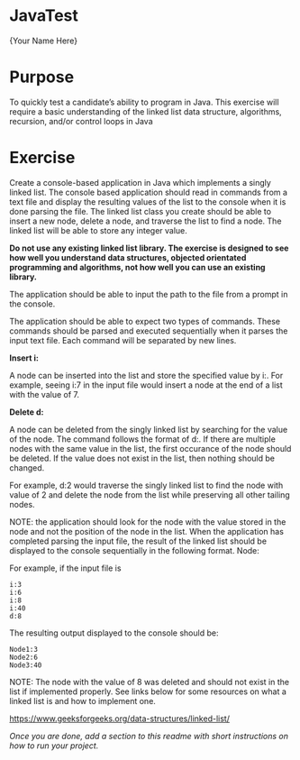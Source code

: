 # JavaTest
{Your Name Here}

# Purpose
To quickly test a candidate’s ability to program in Java. This exercise will require a basic understanding of the linked list data structure, algorithms, recursion, and/or control loops in Java
# Exercise
Create a console-based application in Java which implements a singly linked list. The console based application should read in commands from a text file and display the resulting values of the list to the console when it is done parsing the file. The linked list class you create should be able to insert a new node, delete a node, and traverse the list to find a node. The linked list will be able to store any integer value.

**Do not use any existing linked list library. The exercise is designed to see how well you understand data structures, objected orientated programming and algorithms, not how well you can use an existing library.**

The application should be able to input the path to the file from a prompt in the console. 

The application should be able to expect two types of commands. These commands should be parsed and executed sequentially when it parses the input text file. Each command will be separated by new lines.

**Insert i:<value>**

A node can be inserted into the list and store the specified value by i:<value>. For example, seeing i:7 in the input file would insert a node at the end of a list with the value of 7.

**Delete d:<value>**

A node can be deleted from the singly linked list by searching for the value of the node. The command follows the format of d:<value>. If there are multiple nodes with the same value in the list, the first occurance of the node should be deleted. If the value does not exist in the list, then nothing should be changed. 

For example, d:2 would traverse the singly linked list to find the node with value of 2 and delete the node from the list while preserving all other tailing nodes. 

NOTE: the application should look for the node with the value stored in the node and not the position of the node in the list.
When the application has completed parsing the input file, the result of the linked list should be displayed to the console sequentially in the following format.
Node<Index>:<value>

For example, if the input file is

```
i:3
i:6
i:8
i:40
d:8
```

The resulting output displayed to the console should be:

```
Node1:3
Node2:6
Node3:40
```

NOTE: The node with the value of 8 was deleted and should not exist in the list if implemented properly.
See links below for some resources on what a linked list is and how to implement one.

https://www.geeksforgeeks.org/data-structures/linked-list/

*Once you are done, add a section to this readme with short instructions on how to run your project.*
